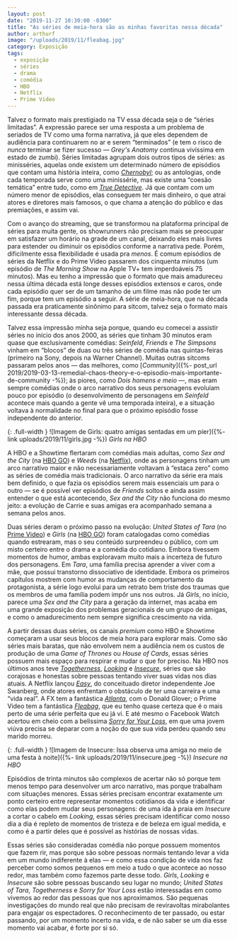 ```yaml
---
layout: post
date: "2019-11-27 10:30:00 -0300"
title: "As séries de meia-hora são as minhas favoritas nessa década"
author: arthurf
image: "/uploads/2019/11/fleabag.jpg"
category: Exposição
tags:
  - exposição
  - séries
  - drama
  - comédia
  - HBO
  - Netflix
  - Prime Video
---
```


Talvez o formato mais prestigiado na TV essa década seja o de “séries limitadas”. A expressão parece ser uma resposta a um problema de seriados de TV como uma forma narrativa, já que eles dependem de audiência para continuarem no ar e serem “terminados” (e tem o risco de *nunca* terminar se fizer sucesso — *Grey's Anatomy* continua vivíssima em estado de zumbi). Séries limitadas agrupam dois outros tipos de séries: as minisséries, aquelas onde existem um determinado número de episódios que contam uma história inteira, como [*Chernobyl*](/2019/chernobyl/); ou as antologias, onde cada temporada serve como uma minissérie, mas existe uma “coesão temática” entre tudo, como em [*True Detective*](/2014/true-detective/). Já que contam com um número menor de episódios, elas conseguem ter mais dinheiro, o que atrai atores e diretores mais famosos, o que chama a atenção do público e das premiações, e assim vai.

Com o avanço do streaming, que se transformou na plataforma principal de séries para muita gente, os showrunners não precisam mais se preocupar em satisfazer um horário na grade de um canal, deixando eles mais livres para estender ou diminuir os episódios conforme a narrativa pede. Porém, dificilmente essa flexibilidade é usada pra *menos*. É comum episódios de séries da Netflix e do Prime Video passarem dos cinquenta minutos (um episódio de *The Morning Show* na Apple TV+ tem imperdoáveis 75 minutos). Mas eu tenho a impressão que o formato que mais amadureceu nessa última década está longe desses episódios extensos e caros, onde cada episódio quer ser de um tamanho de um filme mas não pode ter um fim, porque tem um episódio a seguir. A série de meia-hora, que na década passada era praticamente sinônimo para sitcom, talvez seja o formato mais interessante dessa década.

Talvez essa impressão minha seja porque, quando eu comecei a assistir séries no início dos anos 2000, as séries que tinham 30 minutos eram quase que exclusivamente comédias: *Seinfeld*, *Friends* e *The Simpsons* vinham em “blocos” de duas ou três séries de comédia nas quintas-feiras (primeiro na Sony, depois na Warner Channel). Muitas outras sitcoms passaram pelos anos — das melhores, como  [*Community*]({%- post_url 2019/2019-03-13-remedial-chaos-theory-e-o-episodio-mais-importante-de-community -%}); às piores, como *Dois homens e meio* —, mas eram sempre comédias onde o arco narrativo dos seus personagens evoluíam pouco por episódio (o desenvolvimento de personagens em *Seinfeld* acontece mais quando a gente vê uma temporada inteira), e a situação voltava à normalidade no final para que o próximo episódio fosse independente do anterior.

{: .full-width }
![Imagem de Girls: quatro amigas sentadas em um píer]({%- link uploads/2019/11/girls.jpg -%})
_Girls na HBO_

A HBO e a Showtime flertaram com comédias mais adultas, como *Sex and the City* (na [HBO GO](https://www.hbogo.com.br/content/7a5fca68-b253-11e9-8112-0050569a010f)) e *Weeds* (na [Netflix](https://www.netflix.com/title/70136122)), onde as personagens tinham um arco narrativo maior e não necessariamente voltavam à “estaca zero” como as séries de comédia mais tradicionais. O arco narrativo da série era mais bem definido, o que fazia os episódios serem mais essenciais um para o outro — se é possível ver episódios de *Friends* soltos e ainda assim entender o que está acontecendo, *Sex and the City* não funciona do mesmo jeito: a evolução de Carrie e suas amigas era acompanhado semana a semana pelos anos.

Duas séries deram o próximo passo na evolução: *United States of Tara* (no [Prime Video](https://www.primevideo.com/detail/0SXKWSO6DPPIX3S9HZ4MD1RFQP/)) e *Girls* (na [HBO GO](https://www.hbogo.com.br/content/5683eb73-cc9a-4a52-be5b-bbd6fa9f82aa)) foram catalogadas como comédias quando estrearam, mas o seu conteúdo surpreendeu o público, com um misto certeiro entre o drama e a comédia do cotidiano. Embora tivessem momentos de humor, ambas exploravam muito mais a incerteza de futuro dos personagens. Em *Tara*, uma família precisa aprender a viver com a mãe, que possui transtorno dissociativo de identidade. Embora os primeiros capítulos mostrem com humor as mudanças de comportamento da protagonista, a série logo evolui para um retrato bem triste dos traumas que os membros de uma família podem impôr uns nos outros. Já *Girls*, no início, parece uma *Sex and the City* para a geração da internet, mas acaba em uma grande exposição dos problemas geracionais de um grupo de amigas, e como o amadurecimento nem sempre significa crescimento na vida.

A partir dessas duas séries, os canais *premium* como HBO e Showtime começaram a usar seus blocos de meia hora para explorar mais. Como são séries mais baratas, que não envolvem nem a audiência nem os custos de produção de uma *Game of Thrones* ou *House of Cards*, essas séries possuem mais espaço para respirar e mudar o que for preciso. Na HBO nos últimos anos teve [*Togetherness*](https://www.hbogo.com.br/content/c2a284c4-f5b5-4506-884e-b1b5c677efe0), [*Looking*](https://www.hbogo.com.br/content/28d31d73-b530-464d-a9bd-ed182c579774) e [*Insecure*](https://www.hbogo.com.br/content/de6957a8-6d4c-49eb-b73d-39f076609510), séries que são corajosas e honestas sobre pessoas tentando viver suas vidas nos dias atuais. A Netflix lançou [*Easy*](https://www.netflix.com/title/80095699), do conceituado diretor independente Joe Swanberg, onde atores enfrentam o obstáculo de ter uma carreira e uma “vida real”. A FX tem a fantástica [*Atlanta*](https://www.netflix.com/title/80123779), com o Donald Glover; o Prime Video tem a fantástica [*Fleabag*](), que eu tenho quase certeza que é o mais perto de uma série perfeita que eu já vi. E até mesmo o Facebook Watch acertou em cheio com a belíssima [*Sorry for Your Loss*](https://www.facebook.com/sorryforyourloss/), em que uma jovem viúva precisa se deparar com a noção do que sua vida perdeu quando seu marido morreu.

{: .full-width }
![Imagem de Insecure: Issa observa uma amiga no meio de uma festa à noite]({%- link uploads/2019/11/insecure.jpeg -%})
_Insecure na HBO_

Episódios de trinta minutos são complexos de acertar não só porque tem menos tempo para desenvolver um arco narrativo, mas porque trabalham com situações menores. Essas séries precisam encontrar exatamente um ponto certeiro entre representar momentos cotidianos da vida e identificar como elas podem mudar seus personagens: de uma ida à praia em *Insecure* a cortar o cabelo em *Looking*, essas séries precisam identificar como nosso dia a dia é repleto de momentos de tristeza e de beleza em igual medida, e como é a partir deles que é possível as histórias de nossas vidas.

Essas séries são consideradas comédia não porque possuem momentos que fazem rir, mas porque são sobre pessoas normais tentando levar a vida em um mundo indiferente à elas — e como essa condição de vida nos faz perceber como somos pequenos em meio a tudo o que acontece ao nosso redor, mas também como fazemos parte desse todo. *Girls*, *Looking* e *Insecure* são sobre pessoas buscando seu lugar no mundo; *United States of Tara*, *Togetherness* e *Sorry for Your Loss* estão interessadas em como vivemos ao redor das pessoas que nos aproximamos. São pequenas investigações do mundo real que não precisam de reviravoltas mirabolantes para engajar os espectadores. O reconhecimento de ter passado, ou estar passando, por um momento incerto na vida, e de não saber se um dia esse momento vai acabar, é forte por si só.
